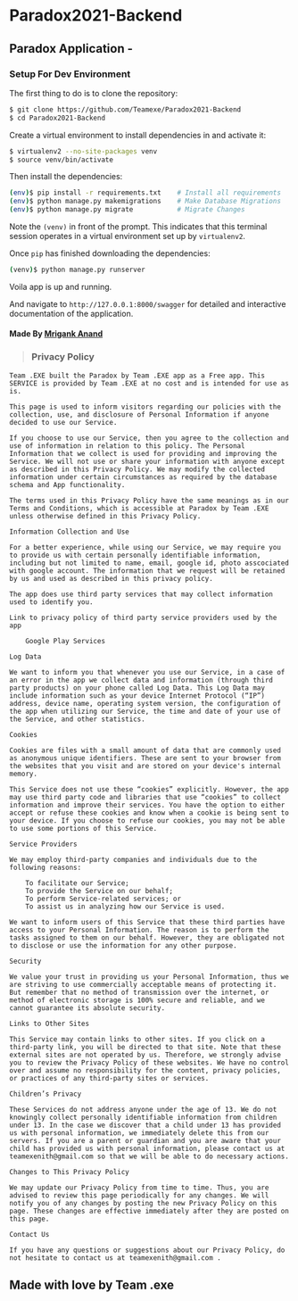 # Paradox2021-Backend

## Paradox Application - 
### Setup For Dev Environment

The first thing to do is to clone the repository:

```sh
$ git clone https://github.com/Teamexe/Paradox2021-Backend
$ cd Paradox2021-Backend
```

Create a virtual environment to install dependencies in and activate it:

```sh
$ virtualenv2 --no-site-packages venv
$ source venv/bin/activate
```

Then install the dependencies:

```sh
(env)$ pip install -r requirements.txt    # Install all requirements
(env)$ python manage.py makemigrations    # Make Database Migrations
(env)$ python manage.py migrate           # Migrate Changes
```
Note the `(venv)` in front of the prompt. This indicates that this terminal
session operates in a virtual environment set up by `virtualenv2`.

Once `pip` has finished downloading the dependencies:
```sh
(venv)$ python manage.py runserver
```
Voila app is up and running.

And navigate to `http://127.0.0.1:8000/swagger` for detailed and interactive documentation of the application.


#### Made By [Mrigank Anand](https://github.com/spiderxm)


> ### Privacy Policy
    
    Team .EXE built the Paradox by Team .EXE app as a Free app. This SERVICE is provided by Team .EXE at no cost and is intended for use as is.
    
    This page is used to inform visitors regarding our policies with the collection, use, and disclosure of Personal Information if anyone decided to use our Service.
    
    If you choose to use our Service, then you agree to the collection and use of information in relation to this policy. The Personal Information that we collect is used for providing and improving the Service. We will not use or share your information with anyone except as described in this Privacy Policy. We may modify the collected information under certain circumstances as required by the database schema and App functionality.
    
    The terms used in this Privacy Policy have the same meanings as in our Terms and Conditions, which is accessible at Paradox by Team .EXE unless otherwise defined in this Privacy Policy.
    
    Information Collection and Use
    
    For a better experience, while using our Service, we may require you to provide us with certain personally identifiable information, including but not limited to name, email, google id, photo asscociated with google account. The information that we request will be retained by us and used as described in this privacy policy.
    
    The app does use third party services that may collect information used to identify you.
    
    Link to privacy policy of third party service providers used by the app
    
        Google Play Services
    
    Log Data
    
    We want to inform you that whenever you use our Service, in a case of an error in the app we collect data and information (through third party products) on your phone called Log Data. This Log Data may include information such as your device Internet Protocol (“IP”) address, device name, operating system version, the configuration of the app when utilizing our Service, the time and date of your use of the Service, and other statistics.
    
    Cookies
    
    Cookies are files with a small amount of data that are commonly used as anonymous unique identifiers. These are sent to your browser from the websites that you visit and are stored on your device's internal memory.
    
    This Service does not use these “cookies” explicitly. However, the app may use third party code and libraries that use “cookies” to collect information and improve their services. You have the option to either accept or refuse these cookies and know when a cookie is being sent to your device. If you choose to refuse our cookies, you may not be able to use some portions of this Service.
    
    Service Providers
    
    We may employ third-party companies and individuals due to the following reasons:
    
        To facilitate our Service;
        To provide the Service on our behalf;
        To perform Service-related services; or
        To assist us in analyzing how our Service is used.
    
    We want to inform users of this Service that these third parties have access to your Personal Information. The reason is to perform the tasks assigned to them on our behalf. However, they are obligated not to disclose or use the information for any other purpose.
    
    Security
    
    We value your trust in providing us your Personal Information, thus we are striving to use commercially acceptable means of protecting it. But remember that no method of transmission over the internet, or method of electronic storage is 100% secure and reliable, and we cannot guarantee its absolute security.
    
    Links to Other Sites
    
    This Service may contain links to other sites. If you click on a third-party link, you will be directed to that site. Note that these external sites are not operated by us. Therefore, we strongly advise you to review the Privacy Policy of these websites. We have no control over and assume no responsibility for the content, privacy policies, or practices of any third-party sites or services.
    
    Children’s Privacy
    
    These Services do not address anyone under the age of 13. We do not knowingly collect personally identifiable information from children under 13. In the case we discover that a child under 13 has provided us with personal information, we immediately delete this from our servers. If you are a parent or guardian and you are aware that your child has provided us with personal information, please contact us at teamexenith@gmail.com so that we will be able to do necessary actions.
    
    Changes to This Privacy Policy
    
    We may update our Privacy Policy from time to time. Thus, you are advised to review this page periodically for any changes. We will notify you of any changes by posting the new Privacy Policy on this page. These changes are effective immediately after they are posted on this page.
    
    Contact Us
    
    If you have any questions or suggestions about our Privacy Policy, do not hesitate to contact us at teamexenith@gmail.com .
    
    
## Made with love by Team .exe